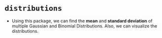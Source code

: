 # `distributions`


* Using this package, we can find the **mean** and **standard deviation** of multiple Gaussian and Binomial Distributions. Also, we can visualize the distributions.